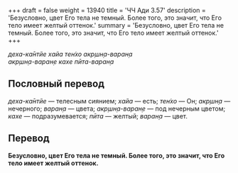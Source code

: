 +++
draft = false
weight = 13940
title = 'ЧЧ Ади 3.57'
description = 'Безусловно, цвет Его тела не темный. Более того, это значит, что Его тело имеет желтый оттенок.'
summary = 'Безусловно, цвет Его тела не темный. Более того, это значит, что Его тело имеет желтый оттенок.'
+++

_деха-ка̄нтйе хайа тен̇хо акр̣шн̣а-варан̣а  
акр̣шн̣а-варан̣е кахе пӣта-варан̣а_

## Пословный перевод

_деха_\-_ка̄нтйе_ — телесным сиянием; _хайа_ — есть; _тен̇хо_ — Он; _акр̣шн̣а_ — нечерного; _варан̣а_ — цвета; _акр̣шн̣а_\-_варан̣е_ — под нечерным цветом; _кахе_ — подразумевается; _пӣта_ — желтый; _варан̣а_ — цвет.

## Перевод

**Безусловно, цвет Его тела не темный. Более того, это значит, что Его тело имеет желтый оттенок.**
